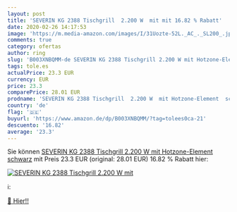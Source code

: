 ```yaml
---
layout: post
title: 'SEVERIN KG 2388 Tischgrill  2.200 W  mit mit 16.82 % Rabatt'
date: 2020-02-26 14:17:53
image: 'https://m.media-amazon.com/images/I/31Uozte-52L._AC_._SL200_.jpg'
comments: true
category: ofertas
author: ring
slug: 'B003XNBQMM-de SEVERIN KG 2388 Tischgrill 2.200 W mit Hotzone-Element...'
tags: tole.es
actualPrice: 23.3 EUR
currency: EUR
price: 23.3
comparePrice: 28.01 EUR
prodname: 'SEVERIN KG 2388 Tischgrill  2.200 W  mit Hotzone-Element  schwarz'
country: 'de'
flag: '🇩🇪'
buyurl: 'https://www.amazon.de/dp/B003XNBQMM/?tag=tolees0ca-21'
descuento: '16.82'
average: '23.3'
---
```


Sie können [SEVERIN KG 2388 Tischgrill  2.200 W  mit Hotzone-Element  schwarz](https://www.amazon.de/dp/B003XNBQMM/?tag=tolees0ca-21) mit Preis 23.3 EUR (original: 28.01 EUR) 16.82 % Rabatt hier:

[![SEVERIN KG 2388 Tischgrill  2.200 W  mit](https://m.media-amazon.com/images/I/31Uozte-52L._AC_._SL200_.jpg)](https://www.amazon.de/dp/B003XNBQMM/?tag=tolees0ca-21)

ℹ️:


[🛒 Hier!!](https://www.amazon.de/dp/B003XNBQMM/?tag=tolees0ca-21)
